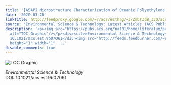 ```yaml
---
title: '[ASAP] Microstructure Characterization of Oceanic Polyethylene Debris'
date: '2020-03-20'
linkTitle: http://feedproxy.google.com/~r/acs/esthag/~3/ZmbT3dB_33Q/acs.est.9b07061
source: 'Environmental Science & Technology: Latest Articles (ACS Publications)'
description: '<p><img src="https://pubs.acs.org/na101/home/literatum/publisher/achs/journals/content/esthag/0/esthag.ahead-of-print/acs.est.9b07061/20200320/images/medium/es9b07061_0006.gif"
  alt="TOC Graphic"/></p><div><cite>Environmental Science & Technology</cite></div><div>DOI:
  10.1021/acs.est.9b07061</div><img src="http://feeds.feedburner.com/~r/acs/esthag/~4/ZmbT3dB_33Q"
  height="1" width="1" ...'
disable_comments: true
---
```

<p><img src="https://pubs.acs.org/na101/home/literatum/publisher/achs/journals/content/esthag/0/esthag.ahead-of-print/acs.est.9b07061/20200320/images/medium/es9b07061_0006.gif" alt="TOC Graphic"/></p><div><cite>Environmental Science & Technology</cite></div><div>DOI: 10.1021/acs.est.9b07061</div><img src="http://feeds.feedburner.com/~r/acs/esthag/~4/ZmbT3dB_33Q" height="1" width="1" ...